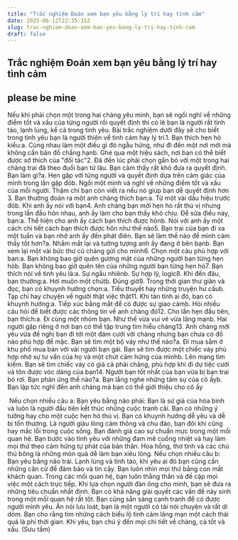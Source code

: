 ```yaml
---
title: "Trắc nghiệm Đoán xem bạn yêu bằng lý trí hay tình cảm"
date: 2025-06-12T22:35:15Z
slug: trac-nghiem-doan-xem-ban-yeu-bang-ly-tri-hay-tinh-cam
draft: false
---
```


## Trắc nghiệm Đoán xem bạn yêu bằng lý trí hay tình cảm

## please be mine

Nếu khi phải chọn một trong hai chàng yêu mình, bạn sẽ ngồi nghĩ về những điểm tốt và xấu của từng người rồi quyết định thì có lẽ bạn là người rất tỉnh táo, lạnh lùng, kể cả trong tình yêu.
Bài trắc nghiệm dưới đây sẽ cho biết trong tình yêu bạn là người thiên về tình cảm hay lý trí.​​1. Bạn thích hẹn hò kiểu:​a. Cùng nhau làm một điều gì đó ngẫu hứng, như đi đến một nơi mới mà không cần bản đồ chẳng hạn​b. Ghé qua một hiệu sách, nơi bạn có thể biết được sở thích của "đối tác"​​2. Đã đến lúc phải chọn gắn bó với một trong hai chàng trai đã theo đuổi bạn từ lâu. Bạn cảm thấy rất khó đưa ra quyết định. Bạn làm gì?​a. Hẹn gặp với từng người và quyết định dựa trên cảm giác của mình trong lần gặp đó​b. Ngồi một mình và nghĩ về những điểm tốt và xấu của mỗi người. Thậm chí bạn còn viết ra nếu nó giúp bạn dễ quyết định hơn​​3. Bạn thường đoán ra một anh chàng thích bạn:​a. Từ một vài dấu hiệu trước đó​b. Khi anh ấy nói với bạn​​4. Anh chàng bạn mới hẹn hò rất thú vị nhưng trong lần đầu hôn nhau, anh ấy làm cho bạn thấy khó chịu. Để sửa điều này, bạn:​a. Thể hiện cho anh ấy cách bạn thích được hôn​b. Nói với anh ấy một cách chi tiết cách bạn thích được hôn như thế nào​​5. Bạn trai của bạn đi xa một tuần và bạn nhớ anh ấy đến phát điên. Bạn sẽ làm thế nào để mình cảm thấy tốt hơn?​a. Nhắm mắt lại và tưởng tượng anh ấy đang ở bên bạn​b. Bạn xem lại một vài bức thư cũ chàng gửi cho mình​​6. Chọn một câu phù hợp với bạn:​a. Bạn không bao giờ quên gương mặt của những người bạn từng hẹn hò​b. Bạn không bao giờ quên tên của những người bạn từng hẹn hò​​7. Bạn thích nói về tình yêu là:​a. Sự ngẫu nhiên​b. Sự hợp lý, logic​​8. Khi đến đâu, bạn thường:​a. Hơi muộn một chút​b. Đúng giờ​​9. Trong thời gian thư giãn và đọc, bạn có khuynh hướng chọn:​a. Tiểu thuyết hay những truyện hư cấu​b. Tạp chí hay chuyện về người thật việc thật​​11. Khi tán tỉnh ai đó, bạn có khuynh hướng:​a. Tiếp xúc bằng mắt để có được sự giao cảm​b. Hỏi nhiều câu hỏi để biết được các thông tin về anh chàng đó​​12. Cho lần hẹn đầu tiên, bạn thích:​a. Đi cùng một nhóm bạn. Như thế vừa vui vẻ vừa lãng mạn​b. Hai người gặp riêng ở nơi bạn có thể tập trung tìm hiểu chàng​​13. Anh chàng mới yêu vừa đề nghị bạn đi tới một đám cưới với chàng nhưng bạn chưa có đồ nào phù hợp để mặc. Bạn sẽ tìm một bộ váy như thế nào?​a. Đi mua sắm ở khu phố mua bán với vài người bạn gái. Bạn sẽ tìm được một chiếc váy phù hợp nhờ sự tư vấn của họ và một chút cảm hứng của mình​b. Lên mạng tìm kiếm. Bạn sẽ tìm chiếc váy có giá cả phải chăng, phù hợp khi đi dự tiệc cưới và tôn được vóc dáng của bạn​​14. Người bạn tốt nhất của bạn vừa bị bạn trai bỏ rơi. Bạn phản ứng thế nào?​a. Bạn lắng nghe những tâm sự của cô ấy​b. Bạn lập tức nghĩ đến anh chàng mà bạn có thể giới thiệu cho cô ấy​​
	
	
		
​ 
Nếu chọn nhiều câu a: Bạn yêu bằng não phải: Bạn là sứ giả của hòa bình và luôn là người đầu tiên kết thúc những cuộc tranh cãi. Bạn có những ý tưởng hay cho một cuộc hẹn hò thú vị. Bạn có khuynh hướng dễ yêu và dễ bị tổn thương.​ ​Là người giàu lòng cảm thông và chu đáo, bạn đôi khi cũng hay mắc lỗi trong cuộc sống. Bạn đánh giá cao sự chuẩn mực trong một mối quan hệ. Bạn bước vào tình yêu với những đam mê cuồng nhiệt và hay làm mọi thứ theo cảm hứng tự phát của bản thân. Hoa hồng, thơ tình và các chú thú bông là những món quà dễ làm bạn xiêu lòng.​ 
Nếu chọn nhiều câu b: Bạn yêu bằng não trái. Lạnh lùng và tỉnh táo, khi yêu ai đó bạn cũng cần những căn cứ để đảm bảo và tin cậy. Bạn luôn nhìn mọi thứ bằng con mắt khách quan.​ 
Trong các mối quan hệ, bạn luôn thẳng thắn và đề cập mọi việc một cách trực tiếp. Khi lựa chọn người đàn ông cho mình, bạn sẽ đưa ra những tiêu chuẩn nhất định. Bạn có khả năng giải quyết các vấn đề nảy sinh trong một mối quan hệ rất tốt. Bạn cũng sẵn sàng cạnh tranh để có được người mình yêu.​ 
Ăn nói lưu loát, bạn là một người có tài nói chuyện và rất dí dỏm. Bạn cho rằng tìm những cách biểu lộ tình cảm lãng mạn một cách thái quá là phí thời gian. Khi yêu, bạn chú ý đến mọi chi tiết về chàng, cả tốt và xấu.​ 
(Sưu tầm)​ 
 
 ​